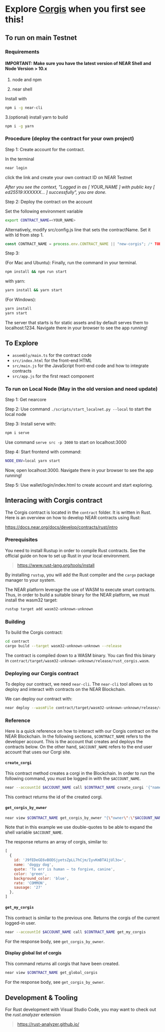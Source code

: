 # Explore [Corgis](http://corgis.near.org) when you first see this!

## To run on main Testnet

### Requirements

#### IMPORTANT: Make sure you have the latest version of NEAR Shell and Node Version > 10.x

1. node and npm

2. near shell

Install with

```sh
npm i -g near-cli
```

3.(optional) install yarn to build

```sh
npm i -g yarn
```

### Procedure (deploy the contract for your own project)

Step 1: Create account for the contract.

In the terminal

```sh
near login
```

click the link and create your own contract ID on NEAR Testnet

*After you see the context, "Logged in as [ YOUR_NAME ] with public key [ ed25519:XXXXXX... ] successfully", you are done.*

Step 2: Deploy the contract on the account

Set the following environment variable

```sh
export CONTRACT_NAME=<YOUR_NAME>
```

Alternatively, modify src/config.js line that sets the contractName. Set it with Id from step 1.

```js
const CONTRACT_NAME = process.env.CONTRACT_NAME || "new-corgis"; /* TODO: fill this in! */
```

Step 3:

(For Mac and Ubuntu):
Finally, run the command in your terminal.

```sh
npm install && npm run start
```

with yarn:

```sh
yarn install && yarn start
```

(For Windows):

```sh
yarn install
yarn start
```

The server that starts is for static assets and by default serves them to localhost:1234. Navigate there in your browser to see the app running!

## To Explore

- `assembly/main.ts` for the contract code
- `src/index.html` for the front-end HTML
- `src/main.js` for the JavaScript front-end code and how to integrate contracts
- `src/app.js` for the first react component

### To run on Local Node (May in the old version and need update)

Step 1:
Get nearcore

Step 2:
Use command ```./scripts/start_localnet.py --local``` to start the local node

Step 3:
Install serve with:

```sh
npm i serve
```

Use command ```serve src -p 3000``` to start on localhost:3000

Step 4:
Start frontend with command:

```sh
NODE_ENV=local yarn start
```

Now, open localhost:3000. Navigate there in your browser to see the app running!

Step 5:
Use wallet/login/index.html to create account and start exploring.

## Interacing with Corgis contract

The Corgis contract is located in the `contract` folder.
It is written in Rust.
Here is an overview on how to develop NEAR contracts using Rust:

<https://docs.near.org/docs/develop/contracts/rust/intro>

### Prerequisites

You need to install Rustup in order to compile Rust contracts.
See the official guide on how to set up Rust in your local environment.

> <https://www.rust-lang.org/tools/install>

By installing `rustup`, you will add the Rust compiler and the `cargo` package manager to your system.

The NEAR platform leverage the use of WASM to execute smart contracts.
Thus, in order to build a suitable binary for the NEAR platform,
we must install the wasm32 target:

```sh
rustup target add wasm32-unknown-unknown
```

### Building

To build the Corgis contract:

```sh
cd contract
cargo build --target wasm32-unknown-unknown --release
```

The contract is compiled down to a WASM binary.
You can find this binary in
`contract/target/wasm32-unknown-unknown/release/rust_corgis.wasm`.

### Deploying our Corgis contract

To deploy our contract, we need `near-cli`.
The `near-cli` tool allows us to deploy and interact with contracts on the NEAR Blockchain.

We can deploy our contract with:

```sh
near deploy --wasmFile contract/target/wasm32-unknown-unknown/release/rust_corgis.wasm
```

### Reference

Here is a quick reference on how to interact with our Corgis contract on the NEAR Blockchain.
In the following sections,
`$CONTRACT_NAME` refers to the developer account.
This is the account that creates and deploys the contracts below.
On the other hand, `$ACCOUNT_NAME` refers to the end user account that uses our
Corgi site.

#### `create_corgi`

This contract method creates a corgi in the Blockchain.
In order to run the following command,
you must be logged in with the `$ACCOUNT_NAME`.

```sh
near --accountId $ACCOUNT_NAME call $CONTRACT_NAME create_corgi '{"name":"doggy dog","quote":"To err is human — to forgive, canine","color":"green","background_color":"blue"}'
```

This contract returns the id of the created corgi.

#### `get_corgis_by_owner`

```sh
near view $CONTRACT_NAME get_corgis_by_owner "{\"owner\":\"$ACCOUNT_NAME\"}"
```

Note that in this example we use double-quotes to be able to expand the shell variable `$ACCOUNT_NAME`.

The response returns an array of corgis, similar to:

```js
[
  {
    id: 'J9fEDeGE6vBODSjyetsZpLL7hCjm/IyvKmBTA1jUl3o=',
    name: 'doggy dog',
    quote: 'To err is human — to forgive, canine',
    color: 'green',
    background_color: 'blue',
    rate: 'COMMON',
    sausage: '27'
  },
]
```

#### `get_my_corgis`

This contract is similar to the previous one.
Returns the corgis of the current logged-in user.

```sh
near --accountId $ACCOUNT_NAME call $CONTRACT_NAME get_my_corgis
```

For the response body, see `get_corgis_by_owner`.

#### Display global list of corgis

This command returns all corgis that have been created.

```sh
near view $CONTRACT_NAME get_global_corgis
```

For the response body, see `get_corgis_by_owner`.

## Development & Tooling

For Rust development with Visual Studio Code,
you may want to check out the _rust.analyzer_ extension

> <https://rust-analyzer.github.io/>
